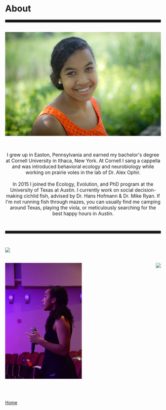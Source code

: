 <body>
		
<div class="container">
<div class="blurb">
<h1>About</h1>
<hr style="height:9px;color:#84949B"><br>

	
<img src="/images/Kelly1.jpg">
<br><br><br>

<p style="text-align:center;font-size:110%">I grew up in Easton, Pennsylvania and earned my bachelor's degree at Cornell University in Ithaca, New York. At Cornell I sang a cappella and was introduced behavioral ecology and neurobiology while working on prairie voles in the lab of Dr. Alex Ophir. <br><br> In 2015 I joined the Ecology, Evolution, and PhD program at the University of Texas at Austin. I currently work on social decision-making cichlid fish, advised by Dr. Hans Hofmann & Dr. Mike Ryan. If I'm not running fish through mazes, you can usually find me camping around Texas, playing the viola, or meticulously searching for the best happy hours in Austin.</p>

<br>
<hr style="height:9px;color:#84949B"><br>

<img src="/images/Bigbend1.JPG"><br><br>

<img src="/images/aftereight1.jpg" height="375"> <img align="right" src="/images/Jack1.JPG" height="375"/>
<br/><br/>

	
<br><br><a href="../">Home</a>
